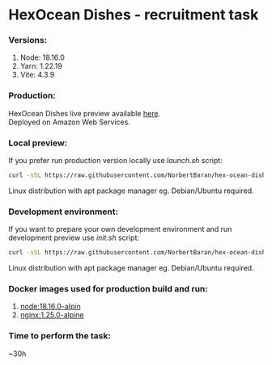 # HexOcean Dishes - recruitment task

### Versions:
1. Node: 18.16.0
1. Yarn: 1.22.19
1. Vite: 4.3.9

### Production:
HexOcean Dishes live preview available [here](http://35.158.94.59/).\
Deployed on Amazon Web Services.

### Local preview:
If you prefer run production version locally use *launch.sh* script:
```bash
curl -sSL https://raw.githubusercontent.com/NorbertBaran/hex-ocean-dishes/master/launch.sh | sudo sh
```
Linux distribution with apt package manager eg. Debian/Ubuntu required.

### Development environment:
If you want to prepare your own development environment and run development preview use *init.sh* script:
```bash
curl -sSL https://raw.githubusercontent.com/NorbertBaran/hex-ocean-dishes/master/init.sh | sudo sh
```
Linux distribution with apt package manager eg. Debian/Ubuntu required.


### Docker images used for production build and run:
1. [node:18.16.0-alpin](https://hub.docker.com/_/node)
1. [nginx:1.25.0-alpine](https://hub.docker.com/_/nginx)

### Time to perform the task:
~30h